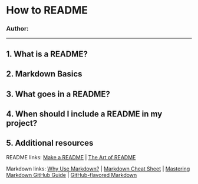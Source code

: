 # How to README

### Author:

---

## 1. What is a README?

## 2. Markdown Basics

## 3. What goes in a README?

## 4. When should I include a README in my project?

## 5. Additional resources

README links: [Make a README](https://www.makeareadme.com/) | [The Art of README](https://github.com/hackergrrl/art-of-readme)

Markdown links: [Why Use Markdown?](https://blog.bit.ai/what-is-markdown/) | [Markdown Cheat Sheet](https://www.markdownguide.org/cheat-sheet/) | [Mastering Markdown GitHub Guide](https://guides.github.com/features/mastering-markdown/) | [GitHub-flavored Markdown](https://github.github.com/gfm/)
